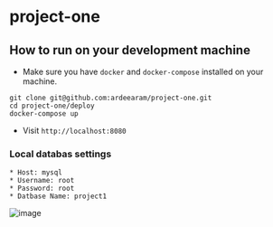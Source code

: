 # project-one

## How to run on your development machine

* Make sure you have `docker` and `docker-compose` installed on your machine.
```
git clone git@github.com:ardeearam/project-one.git
cd project-one/deploy
docker-compose up
```
* Visit `http://localhost:8080`

### Local databas settings
```
* Host: mysql
* Username: root
* Password: root
* Datbase Name: project1
```

![image](https://user-images.githubusercontent.com/1546228/140078601-e6c38538-a486-4ff4-81e1-c0dda35d7d81.png)

